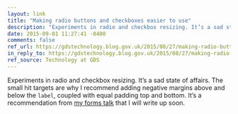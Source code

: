```yaml
---
layout: link
title: "Making radio buttons and checkboxes easier to use"
description: "Experiments in radio and checkbox resizing. It’s a sad state of affairs."
date: 2015-09-01 11:27:41 -0400
comments: false
ref_url: https://gdstechnology.blog.gov.uk/2015/08/27/making-radio-buttons-and-checkboxes-easier-to-use/
in_reply_to: https://gdstechnology.blog.gov.uk/2015/08/27/making-radio-buttons-and-checkboxes-easier-to-use/
ref_source: Technology at GDS
---
```


Experiments in radio and checkbox resizing. It’s a sad state of affairs. The small hit targets are why I recommend adding negative margins above and below the `label`, coupled with equal padding top and bottom. It’s a recommendation from [my forms talk](http://www.aaron-gustafson.com/notebook/slides-from-my-talk-at-number-msedgesummit/) that I will write up soon.